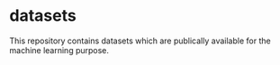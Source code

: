 # datasets

This repository contains datasets which are publically available for the machine learning purpose. 
